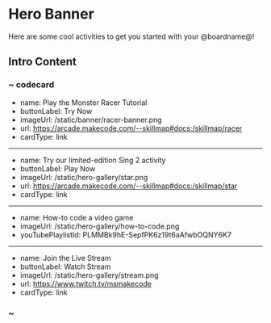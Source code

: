 # Hero Banner

Here are some cool activities to get you started with your @boardname@!

## Intro Content

### ~ codecard

* name: Play the Monster Racer Tutorial
* buttonLabel: Try Now
* imageUrl: /static/banner/racer-banner.png
* url: https://arcade.makecode.com/--skillmap#docs:/skillmap/racer
* cardType: link
---
* name: Try our limited-edition Sing 2 activity
* buttonLabel: Play Now
* imageUrl: /static/hero-gallery/star.png
* url: https://arcade.makecode.com/--skillmap#docs:/skillmap/star
* cardType: link
---
* name: How-to code a video game
* imageUrl: /static/hero-gallery/how-to-code.png
* youTubePlaylistId: PLMMBk9hE-SepfPK6z19t6aAfwbOQNY6K7
---
* name: Join the Live Stream
* buttonLabel: Watch Stream
* imageUrl: /static/hero-gallery/stream.png
* url: https://www.twitch.tv/msmakecode
* cardType: link

### ~
